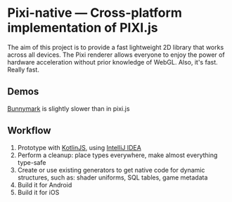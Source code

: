 Pixi-native — Cross-platform implementation of PIXI.js
=============

The aim of this project is to provide a fast lightweight 2D library that works
across all devices. The Pixi renderer allows everyone to enjoy the power of
hardware acceleration without prior knowledge of WebGL. Also, it's fast. Really fast.

Demos
------------------------

[Bunnymark](https://pixijs.github.io/pixi-native/) is slightly slower than in pixi.js

Workflow
------------------------

1. Prototype with [KotlinJS](http://kotlinlang.org/), using [IntelliJ IDEA](https://www.jetbrains.com/idea/)
2. Perform a cleanup: place types everywhere, make almost everything type-safe
3. Create or use existing generators to get native code for dynamic structures, such as: shader uniforms, SQL tables, game metadata
4. Build it for Android
5. Build it for iOS

